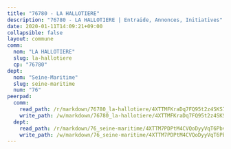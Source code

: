 ```yaml
---
title: "76780 - LA HALLOTIERE"
description: "76780 - LA HALLOTIERE | Entraide, Annonces, Initiatives"
date: 2020-01-11T14:09:21+09:00
collapsible: false
layout: commune
comm:
  nom: "LA HALLOTIERE"
  slug: la-hallotiere
  cp: "76780"
dept:
  nom: "Seine-Maritime"
  slug: seine-maritime
  num: "76"
peerpad:
  comm:
    read_path: /r/markdown/76780_la-hallotiere/4XTTMFKraDq7FQ95t2z4SKS7DKpbLN7iTzuYnhVQKHiVc59ZZ
    write_path: /w/markdown/76780_la-hallotiere/4XTTMFKraDq7FQ95t2z4SKS7DKpbLN7iTzuYnhVQKHiVc59ZZ-K3TgUTRwVa7Vqr2N3Whhc5RexYuQpsYS96Ken6hnDsdzVTnNtPmX38sztKbA7iTAPPWQwCF7SAjuojWziWDZ9QYLxNQhJNm4r34pURKSwVLr7Sg8cwES5EWEJvqkzxcifjU6tn5m
  dept:
    read_path: /r/markdown/76_seine-maritime/4XTTM7PDPtM4CVQoDyyVqT6Pbvj1SVtndpXJdTDsc7xwdMTdt
    write_path: /w/markdown/76_seine-maritime/4XTTM7PDPtM4CVQoDyyVqT6Pbvj1SVtndpXJdTDsc7xwdMTdt-K3TgUmo7Qwp8ZQz8qKFjC8WCY27ypEpX2c8BXeSV9rrPY1zRZn2SrYwkBXF8VnHkcepiXsccFfKHYuT2JNgSMXxLRaUGRu6o5B3BB15nZxEho97cTz3yC4eRTX4hZM1hcyAZrn8r
---
```


